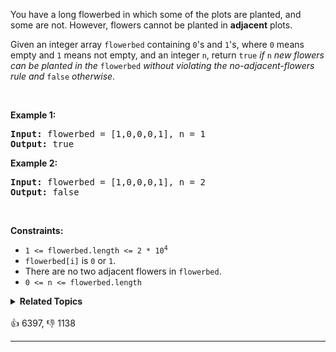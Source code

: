 <p>You have a long flowerbed in which some of the plots are planted, and some are not. However, flowers cannot be planted in <strong>adjacent</strong> plots.</p>

<p>Given an integer array <code>flowerbed</code> containing <code>0</code>'s and <code>1</code>'s, where <code>0</code> means empty and <code>1</code> means not empty, and an integer <code>n</code>, return <code>true</code>&nbsp;<em>if</em> <code>n</code> <em>new flowers can be planted in the</em> <code>flowerbed</code> <em>without violating the no-adjacent-flowers rule and</em> <code>false</code> <em>otherwise</em>.</p>

<p>&nbsp;</p> 
<p><strong class="example">Example 1:</strong></p> 
<pre><strong>Input:</strong> flowerbed = [1,0,0,0,1], n = 1
<strong>Output:</strong> true
</pre>
<p><strong class="example">Example 2:</strong></p> 
<pre><strong>Input:</strong> flowerbed = [1,0,0,0,1], n = 2
<strong>Output:</strong> false
</pre> 
<p>&nbsp;</p> 
<p><strong>Constraints:</strong></p>

<ul> 
 <li><code>1 &lt;= flowerbed.length &lt;= 2 * 10<sup>4</sup></code></li> 
 <li><code>flowerbed[i]</code> is <code>0</code> or <code>1</code>.</li> 
 <li>There are no two adjacent flowers in <code>flowerbed</code>.</li> 
 <li><code>0 &lt;= n &lt;= flowerbed.length</code></li> 
</ul>

<details><summary><strong>Related Topics</strong></summary>Array | Greedy</details><br>

<div>👍 6397, 👎 1138<span style='float: right;'></span></div>

<div id="labuladong"><hr>

</div>

